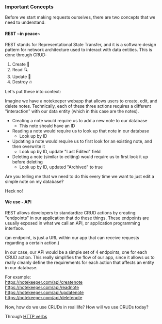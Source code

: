 ### Important Concepts

Before we start making requests ourselves, there are two concepts that we need to understand:

#### REST ~in peace~

REST stands for Representational State Transfer, and it is a software design pattern for network architecture used to interact with data entities. This is done through CRUD:

1. Create :hatching_chick:
2. Read :mag:
3. Update :pencil:
4. Destroy :fire:

Let's put these into context:

Imagine we have a notekeeper webapp that allows users to create, edit, and delete notes. Technically, each of these three actions requires a different "interaction" with our data entity (which in this case are the notes).

-   Creating a note would require us to add a new note to our database
    -   This note should have an ID
-   Reading a note would require us to look up that note in our database
    -   Look up by ID
-   Updating a note would require us to first look for an existing note, and then overwrite it
    -   Look up by ID, update "Last Edited" field
-   Deleting a note (similar to editing) would require us to first look it up before deleting
    -   Look up by ID, updated "Archived" to true

Are you telling me that we need to do this every time we want to just edit a simple note on my database?

Heck no!

#### We use - API

REST allows developers to standardize CRUD actions by creating "endpoints" in our application that do these things. These endpoints are usually exposed in what we call an API, or application programming interface.

(an endpoint, is just a URL within our app that can receive requests regarding a certain action.)

In our case, our API would be a simple set of 4 endpoints, one for each CRUD action. This really simplifies the flow of our app, since it allows us to really cleanly define the requirements for each action that affects an entity in our database.

For example:  
https://notekeeper.com/api/createnote  
https://notekeeper.com/api/readnote  
https://notekeeper.com/api/updatenote  
https://notekeeper.com/api/deletenote

Now, how do we use CRUDs in real life? How will we use CRUDs today?

Through [HTTP verbs](https://github.com/joshua-alex/github101/blob/githubNotes/HTTP_Requests_Notes/verbs.md)
